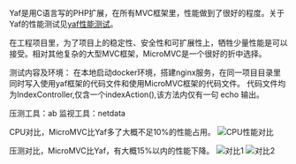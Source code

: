 Yaf是用C语言写的PHP扩展，在所有MVC框架里，性能做到了很好的程度。关于Yaf的性能测试见[yaf性能测试](http://www.laruence.com/2011/12/02/2333.html)。

在工程项目里，为了项目上的稳定性、安全性和可扩展性上，牺牲少量性能是可以接受。相对其他复杂的大型MVC框架，MicroMVC是一个很好的折中选择。

测试内容及环境：
在本地启动docker环境，搭建nginx服务，在同一项目目录里同时写入使用yaf框架的代码文件和使用MicroMVC框架的代码文件。
代码文件均为IndexController,仅含一个indexAction(),该方法内仅有一句 echo 输出。

压测工具：ab
监视工具：netdata

CPU对比，MicroMVC比Yaf多了大概不足10%的性能占用。
![CPU性能对比](http://wx2.sinaimg.cn/large/3eab3a68ly1fxfr4rf6xxj20u20dimz0.jpg)

压测对比，MicroMVC比Yaf，有大概15%以内的性能下降。
![对比1](http://wx1.sinaimg.cn/large/3eab3a68ly1fxfr4rghtuj20v40s0tby.jpg)
![对比2](http://wx1.sinaimg.cn/large/3eab3a68ly1fxfr4rhwouj20u00sun0m.jpg)



